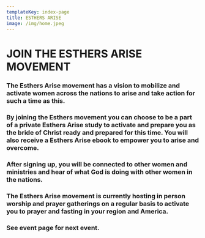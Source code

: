 ```yaml
---
templateKey: index-page
title: ESTHERS ARISE
image: /img/home.jpeg
---
```

# JOIN THE ESTHERS ARISE MOVEMENT

### The Esthers Arise movement has a vision to mobilize and activate women across the nations to arise and take action for such a time as this. 

### By joining the Esthers movement you can choose to be a part of a private Esthers Arise study to activate and prepare you as the bride of Christ ready and prepared for this time.  You will  also receive a Esthers Arise ebook to empower you to arise and overcome. 

### After signing up, you will be connected to other women and ministries and hear of what God is doing with other women in the nations.

### The Esthers Arise movement is currently hosting in person worship and prayer gatherings on a regular basis to activate you to prayer and fasting in your region and America. 

### See event page for next event.

